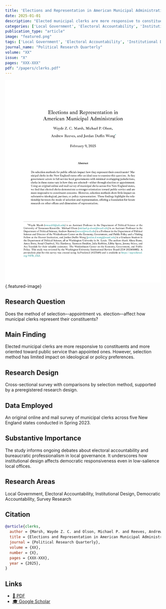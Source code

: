 ```yaml
---
title: 'Elections and Representation in American Municipal Administration: Elite Survey Evidence from Five New England States'
date: 2025-01-01
description: "Elected municipal clerks are more responsive to constituents and more oriented toward public service than appointed ones. However, selection method has limited impact on ideological or policy preferences."
categories: ['Local Government', 'Electoral Accountability', 'Institutional Design', 'Democratic Accountability', 'Survey Research']
publication_type: "article"
image: "featured.png"
tags: ['Local Government', 'Electoral Accountability', 'Institutional Design', 'Democratic Accountability', 'Survey Research']
journal_name: "Political Research Quarterly"
volume: "XX"
issue: "X"
pages: "XXX-XXX"
pdf: "/papers/clerks.pdf"
---
```


![Featured image](featured.png){.featured-image}

## Research Question

Does the method of selection–-appointment vs. election–-affect how municipal clerks represent their constituents?

## Main Finding

Elected municipal clerks are more responsive to constituents and more oriented toward public service than appointed ones. However, selection method has limited impact on ideological or policy preferences.

## Research Design

Cross-sectional survey with comparisons by selection method, supported by a preregistered research design.

## Data Employed

An original online and mail survey of municipal clerks across five New England states conducted in Spring 2023.

## Substantive Importance

The study informs ongoing debates about electoral accountability and bureaucratic professionalism in local governance. It underscores how institutional design affects democratic responsiveness even in low-salience local offices.

## Research Areas

Local Government, Electoral Accountability, Institutional Design, Democratic Accountability, Survey Research

## Citation

```bibtex
@article{clerks,
  author = {Marsh, Wayde Z. C. and Olson, Michael P. and Reeves, Andrew and Jordan Duffin Wong},
  title = {Elections and Representation in American Municipal Administration: Elite Survey Evidence from Five New England States},
  journal = {Political Research Quarterly},
  volume = {XX},
  number = {X},
  pages = {XXX-XXX},
  year = {2025},
}
```

## Links

- [📄 PDF](/papers/clerks.pdf)
- [🎓 Google Scholar](https://scholar.google.com/scholar?q=Elections%20and%20Representation%20in%20American%20Municipal%20Administration%3A%20Elite%20Survey%20Evidence%20from%20Five%20New%20England%20States)